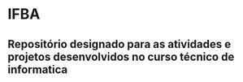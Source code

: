 # IFBA
## Repositório designado para as atividades e projetos desenvolvidos no curso técnico de informatica




